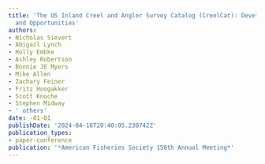 ```yaml
---
title: 'The US Inland Creel and Angler Survey Catalog (CreelCat): Development, Applications
  and Opportunities'
authors:
- Nicholas Sievert
- Abigail Lynch
- Holly Embke
- Ashley Robertson
- Bonnie JE Myers
- Mike Allen
- Zachary Feiner
- Fritz Hoogakker
- Scott Knoche
- Stephen Midway
- ' others'
date: -01-01
publishDate: '2024-04-16T20:40:05.230742Z'
publication_types:
- paper-conference
publication: '*American Fisheries Society 150th Annual Meeting*'
---
```

